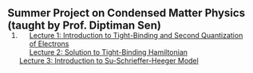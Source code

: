 <h2 id="publications" style="margin: 2px 0px -15px;">Summer Project on Condensed Matter Physics (taught by Prof. Diptiman Sen)</h2>

<div class="publications">
<ol class="bibliography">

<li>
<div class="pub-row">

  <div class="col-sm-9" style="position: relative;padding-right: 15px;padding-left: 20px;">
   <div class="title"><a href="{{ site.url }}/assets/files/CMP_Project_Lect_01.pdf">Lecture 1: Introduction to Tight-Binding and Second Quantization of Electrons</a></div>
    <div class="title"><a href="{{ site.url }}/assets/files/CMP_Project_Lect_02.pdf">Lecture 2: Solution to Tight-Binding Hamiltonian</a></div>
  </div>
    <div class="title"><a href="{{ site.url }}/assets/files/CMP_Project_Lect_03.pdf">Lecture 3: Introduction to Su-Schrieffer-Heeger Model</a></div>
</div>
</li>
  
<br>

</ol>
</div>
